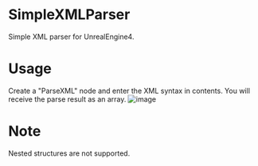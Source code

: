 # SimpleXMLParser
Simple XML parser for UnrealEngine4.
# Usage
Create a "ParseXML" node and enter the XML syntax in contents. You will receive the parse result as an array.
![image](https://user-images.githubusercontent.com/28666959/122635714-7d85a000-d120-11eb-86da-0ef4b2ad2e89.png)
# Note
Nested structures are not supported.
